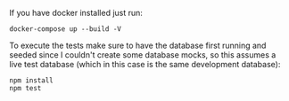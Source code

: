 If you have docker installed just run:

`docker-compose up --build -V`

To execute the tests make sure to have the database first running and seeded since I couldn't create some database mocks,
so this assumes a live test database (which in this case is the same development database):

```
npm install
npm test
```
